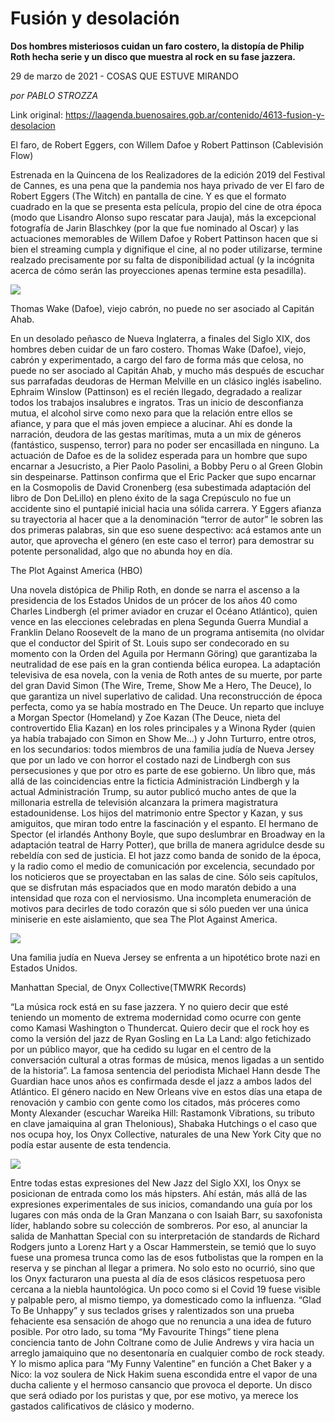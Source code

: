 # Fusión y desolación

**Dos hombres misteriosos cuidan un faro costero, la distopía de Philip Roth hecha serie y un disco que muestra al rock en su fase jazzera.**

29 de marzo de 2021 - COSAS QUE ESTUVE MIRANDO

_por PABLO STROZZA_

Link original: https://laagenda.buenosaires.gob.ar/contenido/4613-fusion-y-desolacion



El faro, de Robert Eggers, con Willem Dafoe y Robert Pattinson (Cablevisión Flow)




Estrenada en la Quincena de los Realizadores de la edición 2019 del Festival de Cannes, es una pena que la pandemia nos haya privado de ver El faro de Robert Eggers (The Witch) en pantalla de cine. Y es que el formato cuadrado en la que se presenta esta película, propio del cine de otra época (modo que Lisandro Alonso supo rescatar para Jauja), más la excepcional fotografía de Jarin Blaschkey (por la que fue nominado al Oscar) y las actuaciones memorables de Willem Dafoe y Robert Pattinson hacen que si bien el streaming cumpla y dignifique el cine, al no poder utilizarse, termine realzado precisamente por su falta de disponibilidad actual (y la incógnita acerca de cómo serán las proyecciones apenas termine esta pesadilla).




[![](https://img.youtube.com/vi/Hyag7lR8CPA/0.jpg)](https://www.youtube.com/watch?v=Hyag7lR8CPA)




Thomas Wake (Dafoe), viejo cabrón, no puede no ser asociado al Capitán Ahab.




En un desolado peñasco de Nueva Inglaterra, a finales del Siglo XIX, dos hombres deben cuidar de un faro costero. Thomas Wake (Dafoe), viejo, cabrón y experimentado, a cargo del faro de forma más que celosa, no puede no ser asociado al Capitán Ahab, y mucho más después de escuchar sus parrafadas deudoras de Herman Melville en un clásico inglés isabelino. Ephraim Winslow (Pattinson) es el recién llegado, degradado a realizar todos los trabajos insalubres e ingratos. Tras un inicio de desconfianza mutua, el alcohol sirve como nexo para que la relación entre ellos se afiance, y para que el más joven empiece a alucinar. Ahí es donde la narración, deudora de las gestas marítimas, muta a un mix de géneros (fantástico, suspenso, terror) para no poder ser encasillada en ninguno. La actuación de Dafoe es de la solidez esperada para un hombre que supo encarnar a Jesucristo, a Pier Paolo Pasolini, a Bobby Peru o al Green Globin sin despeinarse. Pattinson confirma que el Eric Packer que supo encarnar en la Cosmopolis de David Cronenberg (esa subestimada adaptación del libro de Don DeLillo) en pleno éxito de la saga Crepúsculo no fue un accidente sino el puntapié inicial hacia una sólida carrera. Y Eggers afianza su trayectoria al hacer que a la denominación “terror de autor” le sobren las dos primeras palabras, sin que eso suene despectivo: acá estamos ante un autor, que aprovecha el género (en este caso el terror) para demostrar su potente personalidad, algo que no abunda hoy en día.




The Plot Against America (HBO)




Una novela distópica de Philip Roth, en donde se narra el ascenso a la presidencia de los Estados Unidos de un prócer de los años 40 como Charles Lindbergh (el primer aviador en cruzar el Océano Atlántico), quien vence en las elecciones celebradas en plena Segunda Guerra Mundial a Franklin Delano Roosevelt de la mano de un programa antisemita (no olvidar que el conductor del Spirit of St. Louis supo ser condecorado en su momento con la Orden del Aguila por Hermann Göring) que garantizaba la neutralidad de ese país en la gran contienda bélica europea. La adaptación televisiva de esa novela, con la venia de Roth antes de su muerte, por parte del gran David Simon (The Wire, Treme, Show Me a Hero, The Deuce), lo que garantiza un nivel superlativo de calidad. Una reconstrucción de época perfecta, como ya se había mostrado en The Deuce. Un reparto que incluye a Morgan Spector (Homeland) y Zoe Kazan (The Deuce, nieta del controvertido Elia Kazan) en los roles principales y a Winona Ryder (quien ya había trabajado con Simon en Show Me…) y John Turturro, entre otros, en los secundarios: todos miembros de una familia judía de Nueva Jersey que por un lado ve con horror el costado nazi de Lindbergh con sus persecusiones y que por otro es parte de ese gobierno. Un libro que, más allá de las coincidencias entre la ficticia Administración Lindbergh y la actual Administración Trump, su autor publicó mucho antes de que la millonaria estrella de televisión alcanzara la primera magistratura estadounidense. Los hijos del matrimonio entre Spector y Kazan, y sus amiguitos, que miran todo entre la fascinación y el espanto. El hermano de Spector (el irlandés Anthony Boyle, que supo deslumbrar en Broadway en la adaptación teatral de Harry Potter), que brilla de manera agridulce desde su rebeldía con sed de justicia. El hot jazz como banda de sonido de la época, y la radio como el medio de comunicación por excelencia, secundado por los noticieros que se proyectaban en las salas de cine. Sólo seis capítulos, que se disfrutan más espaciados que en modo maratón debido a una intensidad que roza con el nerviosismo. Una incompleta enumeración de motivos para decirles de todo corazón que si sólo pueden ver una única miniserie en este aislamiento, que sea The Plot Against America.




![](https://cdn.flowlikemusic.com/files/images/43783/8fb33e30-b90b-40b9-aca4-5f123a8198ec.jpg)




Una familia judía en Nueva Jersey se enfrenta a un hipotético brote nazi en Estados Unidos.




Manhattan Special, de Onyx Collective(TMWRK Records)




“La música rock está en su fase jazzera. Y no quiero decir que esté teniendo un momento de extrema modernidad como ocurre con gente como Kamasi Washington o Thundercat. Quiero decir que el rock hoy es como la versión del jazz de Ryan Gosling en La La Land: algo fetichizado por un público mayor, que ha cedido su lugar en el centro de la conversación cultural a otras formas de música, menos ligadas a un sentido de la historia”. La famosa sentencia del periodista Michael Hann desde The Guardian hace unos años es confirmada desde el jazz a ambos lados del Atlántico. El género nacido en New Orleans vive en estos días una etapa de renovación y cambio con gente como los citados, más próceres como Monty Alexander (escuchar Wareika Hill: Rastamonk Vibrations, su tributo en clave jamaiquina al gran Thelonious), Shabaka Hutchings o el caso que nos ocupa hoy, los Onyx Collective, naturales de una New York City que no podía estar ausente de esta tendencia.




![](https://cdn.flowlikemusic.com/files/images/43784/74c72b4a-f6e0-42ba-9cc5-ba1d45749ec1.jpg)




Entre todas estas expresiones del New Jazz del Siglo XXI, los Onyx se posicionan de entrada como los más hipsters. Ahí están, más allá de las expresiones experimentales de sus inicios, comandando una guía por los lugares con más onda de la Gran Manzana o con Isaiah Barr, su saxofonista líder, hablando sobre su colección de sombreros. Por eso, al anunciar la salida de Manhattan Special con su interpretación de standards de Richard Rodgers junto a Lorenz Hart y a Oscar Hammerstein, se temió que lo suyo fuese una promesa trunca como las de esos futbolistas que la rompen en la reserva y se pinchan al llegar a primera. No solo esto no ocurrió, sino que los Onyx facturaron una puesta al día de esos clásicos respetuosa pero cercana a la niebla hauntológica. Un poco como si el Covid 19 fuese visible y palpable pero, al mismo tiempo, ya domesticado como la influenza. “Glad To Be Unhappy” y sus teclados grises y ralentizados son una prueba fehaciente esa sensación de ahogo que no renuncia a una idea de futuro posible. Por otro lado, su toma “My Favourite Things” tiene plena conciencia tanto de John Coltrane como de Julie Andrews y vira hacia un arreglo jamaiquino que no desentonaría en cualquier combo de rock steady. Y lo mismo aplica para “My Funny Valentine” en función a Chet Baker y a Nico: la voz soulera de Nick Hakim suena escondida entre el vapor de una ducha caliente y el hermoso cansancio que provoca el deporte. Un disco que será odiado por los puristas y que, por ese motivo, ya merece los gastados calificativos de clásico y moderno.



